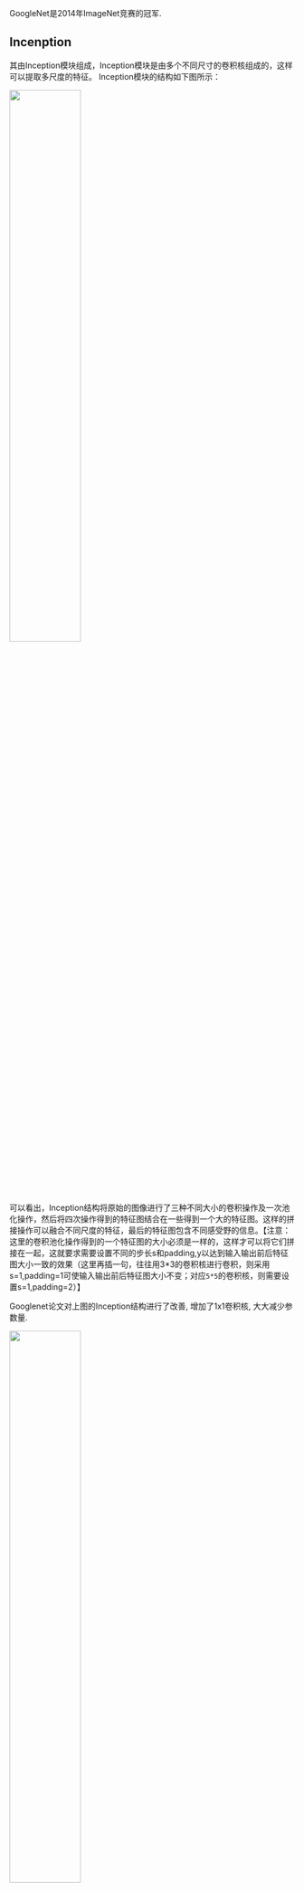 GoogleNet是2014年ImageNet竞赛的冠军. 

## Incenption

其由Inception模块组成，Inception模块是由多个不同尺寸的卷积核组成的，这样可以提取多尺度的特征。
Inception模块的结构如下图所示：

<img src=https://s2.loli.net/2024/05/08/iRaAXZFjKeJkYhn.png width='50%'>

可以看出，Inception结构将原始的图像进行了三种不同大小的卷积操作及一次池化操作，然后将四次操作得到的特征图结合在一些得到一个大的特征图。这样的拼接操作可以融合不同尺度的特征，最后的特征图包含不同感受野的信息。【注意：这里的卷积池化操作得到的一个特征图的大小必须是一样的，这样才可以将它们拼接在一起，这就要求需要设置不同的步长s和padding,y以达到输入输出前后特征图大小一致的效果（这里再插一句，往往用3*3的卷积核进行卷积，则采用s=1,padding=1可使输入输出前后特征图大小不变；对应`5*5`的卷积核，则需要设置s=1,padding=2）】

Googlenet论文对上图的Inception结构进行了改善, 增加了1x1卷积核, 大大减少参数量.

<img src=https://s2.loli.net/2024/05/08/yMxQgzeFDNZirfk.png width='50%'>

## GoogleNet
主要由9个Inception模块, 其中 中间层增加了两个额外的softmax层, z

